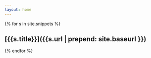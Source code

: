```yaml
---
layout: home
---
```


{% for s in site.snippets %}
## [{{s.title}}]({{s.url | prepend: site.baseurl }})
{% endfor %}